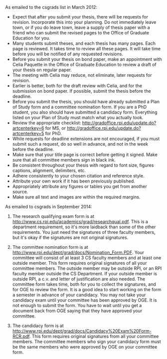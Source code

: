 As emailed to the csgrads list in March 2012:

- Expect that after you submit your thesis, there will be requests for revision.  Incorporate this into your planning.  Do not immediately leave town, or if you do leave town, leave a supply of thesis paper with a friend who can submit the revised pages to the Office of Graduate Education for you.
- Many students submit theses, and each thesis has many pages.  Each page is reviewed.  It takes time to review all these pages.  It will take time before you will be notified of any requested revisions.
- Before you submit your thesis on bond paper, make an appointment with Celia Paquette in the Office of Graduate Education to review a draft of your thesis on regular paper.  
- The meeting with Celia may reduce, not eliminate, later requests for revision.
- Earlier is better, both for the draft review with Celia, and for the submission on bond paper.  If possible, submit the thesis before the deadline.
- Before you submit the thesis, you should have already submitted a Plan of Study form and a committee nomination form.  If you are  a PhD student, you also should have submitted a candidacy form.  Everything listed on your Plan of Study must match what you actually took. 
- Review the appropriate checklist: http://gradoffice.rpi.edu/update.do?artcenterkey=6 for MS, or http://gradoffice.rpi.edu/update.do?artcenterkey=5 for PhD.
- While requests for deadline extensions are not encouraged, if you must submit such a request, do so well in advance, and not in the week before the deadline.
- Make sure that your title page is correct before getting it signed.  Make sure that all committee members sign in black ink.
- Be consistent throughout your thesis with regard to font size, figures captions, alignment, delimiters, etc.  
- Adhere consistently to your chosen citation and reference style.
- Attribute your own work if it has been previously published.
- Appropriately attribute any figures or tables you get from another source.
- Make sure all text and images are within the required margins.

As emailed to csgrads in September 2014:


1. The research qualifying exam form is at http://www.cs.rpi.edu/academics/grad/researchqual.pdf.  This is a department requirement, so it's more laidback than some of the other requirements.  You just need the signatures of three faculty members, but it's okay if the signatures are not original signatures.

2. The committee nomination form is at http://www.rpi.edu/dept/grad/docs/Nomination_Form.PDF. Your committee will consist of at least 3 CS faculty members and at least one outside member.  This form requires original signatures of all your committee members.  The outside member may be outside RPI, or an RPI faculty member outside the CS Department.  If your outside member is outside RPI, a c.v. and letter of justification are also needed.  The committee form takes time, both for you to collect the signatures, and for OGE to review the form.  It is a good idea to start working on the form a semester in advance of your candidacy. You may not take your candidacy exam until your committee has been approved by OGE.  It is not enough to submit the form.  You have to wait until you get a document back from OGE saying that they have approved your committee.

3. The candidacy form is at http://www.rpi.edu/dept/grad/docs/Candidacy%20Exam%20Form-RCR.pdf. This form requires original signatures from all your committee members. The committee members who sign your candidacy form must be the same members who were approved by OGE on your committee form.
